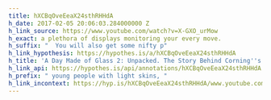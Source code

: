 ```yaml
---
title: hXCBqOveEeaX24sthRHHdA
h_date: 2017-02-05 20:06:03.284000000 Z
h_link_source: https://www.youtube.com/watch?v=X-GXO_urMow
h_exact: a plethora of displays monitoring your every move.
h_suffix: "  You will also get some nifty p"
h_link_hypothesis: https://hypothes.is/a/hXCBqOveEeaX24sthRHHdA
h_title: 'A Day Made of Glass 2: Unpacked. The Story Behind Corning''s Vision. (2012)'
h_link_api: https://hypothes.is/api/annotations/hXCBqOveEeaX24sthRHHdA
h_prefix: " young people with light skins, "
h_link_incontext: https://hyp.is/hXCBqOveEeaX24sthRHHdA/www.youtube.com/watch?v=X-GXO_urMow
---
```


